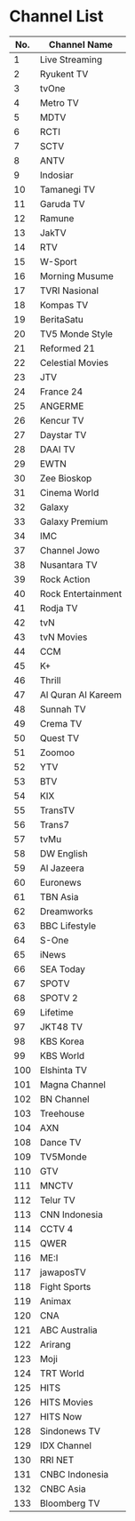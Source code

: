 # Channel List
No. | Channel Name
-- | --
1 | Live Streaming
2 | Ryukent TV
3 | tvOne
4 | Metro TV
5 | MDTV
6 | RCTI
7 | SCTV
8 | ANTV
9 | Indosiar
10 | Tamanegi TV
11 | Garuda TV
12 | Ramune
13 | JakTV
14 | RTV
15 | W-Sport
16 | Morning Musume
17 | TVRI Nasional
18 | Kompas TV
19 | BeritaSatu
20 | TV5 Monde Style
21 | Reformed 21
22 | Celestial Movies
23 | JTV
24 | France 24
25 | ANGERME
26 | Kencur TV
27 | Daystar TV
28 | DAAI TV
29 | EWTN
30 | Zee Bioskop
31 | Cinema World
32 | Galaxy
33 | Galaxy Premium
34 | IMC
37 | Channel Jowo
38 | Nusantara TV
39 | Rock Action
40 | Rock Entertainment
41 | Rodja TV
42 | tvN
43 | tvN Movies
44 | CCM
45 | K+
46 | Thrill
47 | Al Quran Al Kareem
48 | Sunnah TV
49 | Crema TV
50 | Quest TV
51 | Zoomoo
52 | YTV
53 | BTV
54 | KIX
55 | TransTV
56 | Trans7
57 | tvMu
58 | DW English
59 | Al Jazeera
60 | Euronews
61 | TBN Asia
62 | Dreamworks
63 | BBC Lifestyle
64 | S-One
65 | iNews
66 | SEA Today
67 | SPOTV
68 | SPOTV 2
69 | Lifetime
97 | JKT48 TV
98 | KBS Korea
99 | KBS World
100 | Elshinta TV
101 | Magna Channel
102 | BN Channel
103 | Treehouse
104 | AXN
108 | Dance TV
109 | TV5Monde
110 | GTV
111 | MNCTV
112 | Telur TV
113 | CNN Indonesia
114 | CCTV 4
115 | QWER
116 | ME\:I
117 | jawaposTV
118 | Fight Sports
119 | Animax
120 | CNA
121 | ABC Australia
122 | Arirang
123 | Moji
124 | TRT World
125 | HITS
126 | HITS Movies
127 | HITS Now
128 | Sindonews TV
129 | IDX Channel
130 | RRI NET
131 | CNBC Indonesia
132 | CNBC Asia
133 | Bloomberg TV
